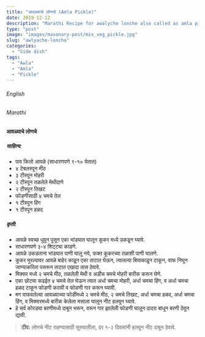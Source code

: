 ```yaml
---
title: "आवळ्याचे लोणचे (Amla Pickle)"
date: 2019-12-12
description: "Marathi Recipe for awalyche lonche also called as amla pickle"
type: "post"
image: "images/masonary-post/mix_veg_pickle.jpg"
slug: "awlyache-loncha"
categories: 
  - "Side dish"
tags:
  - "Awla"
  - "Amla"
  - "Pickle"
---
```



###### English








###### Marathi




#### आवळ्याचे लोणचे 



##### साहित्य: 


- पाव किलो आवळे (साधारणपणे ९-१० येतात)  
- ४ टेबलस्पून मीठ 
- ३ टीस्पून मोहरी 
- २ टीस्पून तळलेले मेथीदाणे 
- २ टीस्पून तिखट 
- फोडणीसाठी ४ चमचे तेल 
- १ टीस्पून हिंग 
- १ टीस्पून हळद 




##### कृती: 


- आवळे स्वच्छ धुवून पुसून एका भांड्यात घालून कूकर मध्ये उकडून घ्यावे. 
- साधारणपणे ३-४ शिट्ट्या काढणे. 
- आवळे उकडताना भांड्यात पाणी घालू नये, फक्त कूकरच्या तळाशी पाणी घालणे. 
- कूकर मुरल्यावर आवळे बाहेर काढून एका ताटात घेऊन, त्यातल्या बियाकाढून टाकून, वाफ निघून जाण्याकरिता पसरून ताटात एखादा तास ठेवावे. 
- मिक्सर मध्ये २ चमचे मीठ, तळलेली मेथी व अडीच चमचे मोहरी बारीक करून घेणे. 
- एका छोट्या कढईत ४ चमचे तेल घेऊन त्यात अर्धा चमचा मोहरी, अर्धा चमचा हिंग, व अर्धा चमचा हळद टाकून फोडणी करावी व फोडणी गार करून घ्यावी. 
- मग वाफवलेल्या आवळ्याच्या फोडींमध्ये २ चमचे मीठ, २ चमचे तिखट, अर्धा चमचा हळद, अर्धा चमचा हिंग, व मिक्सरमध्ये बारीक केलेला मसाला घालून नीट हलवून घ्यावे. 
- हे सर्व कोरड्या बरणीमध्ये दाबून भरून, वरून गार झालेली फोडणी घालून दादरा बांधून बरणी ठेवून द्यावी. 


> **टीप:** लोणचे नीट राहण्यासाठी सुरुवातीला, दर १-२ दिवसांनी हलवून नीट दाबून ठेवावे.

